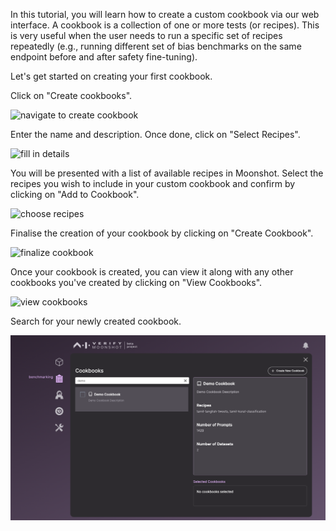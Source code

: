 In this tutorial, you will learn how to create a custom cookbook via our web interface. A cookbook is a collection of one or more tests (or recipes). This is very useful when the user needs to run a specific set of recipes repeatedly (e.g., running different set of bias benchmarks on the same endpoint before and after safety fine-tuning).

Let's get started on creating your first cookbook.

Click on "Create cookbooks". 

![navigate to create cookbook](./res/create_cookbook_1.png)

Enter the name and description. Once done, click on "Select Recipes".

![fill in details](./res/create_cookbook_2.png)

You will be presented with a list of available recipes in Moonshot. Select the recipes you wish to include in your custom cookbook and confirm by clicking on "Add to Cookbook".

![choose recipes](./res/create_cookbook_3.png)

Finalise the creation of your cookbook by clicking on "Create Cookbook".

![finalize cookbook](./res/create_cookbook_4.png)

Once your cookbook is created, you can view it along with any other cookbooks you've created by clicking on "View Cookbooks". 

![view cookbooks](./res/create_cookbook_5.png)

Search for your newly created cookbook.

![view created cookbook](./res/create_cookbook_6.png)
